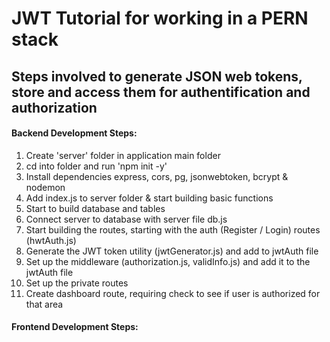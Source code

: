 # JWT Tutorial for working in a PERN stack

## Steps involved to generate JSON web tokens, store and access them for authentification and authorization

#### Backend Development Steps:
1. Create 'server' folder in application main folder
2. cd into folder and run 'npm init -y'
3. Install dependencies express, cors, pg, jsonwebtoken, bcrypt & nodemon
4. Add index.js to server folder & start building basic functions
5. Start to build database and tables
6. Connect server to database with server file db.js
7. Start building the routes, starting with the auth (Register / Login) routes (hwtAuth.js)
8. Generate the JWT token utility (jwtGenerator.js) and add to jwtAuth file
9. Set up the middleware (authorization.js, validInfo.js) and add it to the jwtAuth file
10. Set up the private routes
11. Create dashboard route, requiring check to see if user is authorized for that area

#### Frontend Development Steps:
